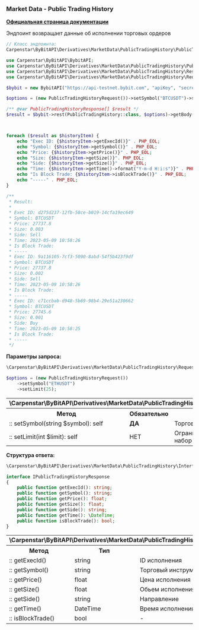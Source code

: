 ### Market Data - Public Trading History
<b>[Официальная страница документации](https://bybit-exchange.github.io/docs/derivatives/public/trade)</b>
<p>Эндпоинт возвращает данные об исполнении торговых ордеров</p>  

```php
// Класс эндпоинта:
Carpenstar\ByBitAPI\Derivatives\MarketData\PublicTradingHistory\PublicTradingHistory::class
```
```php
use Carpenstar\ByBitAPI\BybitAPI;
use Carpenstar\ByBitAPI\Derivatives\MarketData\PublicTradingHistory\PublicTradingHistory;
use Carpenstar\ByBitAPI\Derivatives\MarketData\PublicTradingHistory\Response\PublicTradingHistoryResponse;
use Carpenstar\ByBitAPI\Derivatives\MarketData\PublicTradingHistory\Request\PublicTradingHistoryRequest;

$bybit = new BybitAPI("https://api-testnet.bybit.com", "apiKey", "secret");

$options = (new PublicTradingHistoryRequest())->setSymbol("BTCUSDT")->setLimit(3);

/** @var PublicTradingHistoryResponse[] $result */
$result = $bybit->rest(PublicTradingHistory::class, $options)->getBody()->all();



foreach ($result as $historyItem) {
    echo "Exec ID: {$historyItem->getExecId()}" . PHP_EOL;
    echo "Symbol: {$historyItem->getSymbol()}" . PHP_EOL;
    echo "Price: {$historyItem->getPrice()}" . PHP_EOL;
    echo "Size: {$historyItem->getSize()}". PHP_EOL;
    echo "Side: {$historyItem->getSize()}" . PHP_EOL;
    echo "Time: {$historyItem->getTime()->format("Y-m-d H:i:s")}" . PHP_EOL;
    echo "Is Block Trade: {$historyItem->isBlockTrade()}" . PHP_EOL;
    echo "-----" . PHP_EOL;
}

/**
 * Result:
 *
 * Exec ID: d275d237-12fb-50ce-b019-14cfa19ec649
 * Symbol: BTCUSDT
 * Price: 27737.8
 * Size: 0.003
 * Side: Sell
 * Time: 2023-05-09 10:58:26
 * Is Block Trade: 
 * -----
 * Exec ID: 9a116105-7cf3-5090-8abd-54f5b423f9df
 * Symbol: BTCUSDT
 * Price: 27737.8
 * Size: 0.002
 * Side: Sell
 * Time: 2023-05-09 10:58:26
 * Is Block Trade: 
 * -----
 * Exec ID: c71ccbab-d948-5b69-98b4-29e51a230662
 * Symbol: BTCUSDT
 * Price: 27745.6
 * Size: 0.001
 * Side: Buy
 * Time: 2023-05-09 10:58:25
 * Is Block Trade: 
 * ----- 
 */
```  

<p><b>Параметры запроса:</b></p>

```php
\Carpenstar\ByBitAPI\Derivatives\MarketData\PublicTradingHistory\Request\PublicTradingHistoryRequest::class

$options = (new PublicTradingHistoryRequest())
    ->setSymbol("ETHUSDT")
    ->setLimit(25);
```  
<table style="width: 100%">
  <tr>
    <td colspan="3">
      <b>\Carpenstar\ByBitAPI\Derivatives\MarketData\PublicTradingHistory\Request\PublicTradingHistoryRequest</b>
    </td>
  </tr>
  <tr>
    <th style="width: 40%; text-align: center">Метод</th>
    <th style="width: 10%; text-align: center">Обязательно</th>
    <th style="width: 50%; text-align: center">Описание</th>
  </tr>
  <tr>
    <td>:: setSymbol(string $symbol): self</td>
    <td><b>ДА</b></td>
    <td>Торговый инструмент</td>
  </tr>
  <tr>
    <td>:: setLimit(int $limit): self</td>
    <td>НЕТ</td>
    <td>Ограничение количества на результирующий набор</td>
  </tr>
</table>

<p><b>Структура ответа:</b></p>

```php
\Carpenstar\ByBitAPI\Derivatives\MarketData\PublicTradingHistory\Interfaces\IPublicTradingHistoryResponse::class;

interface IPublicTradingHistoryResponse
{
    public function getExecId(): string;
    public function getSymbol(): string;
    public function getPrice(): float;
    public function getSize(): float;
    public function getSide(): string;
    public function getTime(): \DateTime;
    public function isBlockTrade(): bool;
}
```
<table style="width: 100%">
  <tr>
    <td colspan="3">
      <b>\Carpenstar\ByBitAPI\Derivatives\MarketData\PublicTradingHistory\Interfaces\IPublicTradingHistoryResponse</b>
    </td>
  </tr>
  <tr>
    <th style="width: 20%; text-align: center">Метод</th>
    <th style="width: 20%; text-align: center">Тип</th>
    <th style="width: 60%; text-align: center">Описание</th>
  </tr>
  <tr>
    <td>:: getExecId()</td>
    <td>string</td>
    <td>
      ID исполнения
    </td>
  </tr>
  <tr>
    <td>:: getSymbol()</td>
    <td>string</td>
    <td>
      Торговый инструмент
    </td>
  </tr>
  <tr>
    <td>:: getPrice()</td>
    <td>float</td>
    <td>
      Цена исполнения
    </td>
  </tr>
  <tr>
    <td>:: getSize()</td>
    <td>float</td>
    <td>
      Обьем исполнения
    </td>
  </tr>
  <tr>
    <td>:: getSide()</td>
    <td>string</td>
    <td>
      Направление
    </td>
  </tr>
  <tr>
    <td>:: getTime()</td>
    <td>DateTime</td>
    <td>
      Время исполнения
    </td>
  </tr>
  <tr>
    <td>:: isBlockTrade()</td>
    <td>bool</td>
    <td>
      -
    </td>
  </tr>
</table>